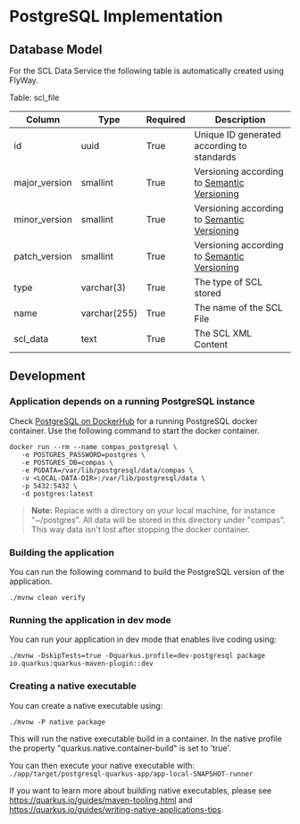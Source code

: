 <!--
SPDX-FileCopyrightText: 2021 Alliander N.V.

SPDX-License-Identifier: Apache-2.0
-->

# PostgreSQL Implementation

## Database Model

For the SCL Data Service the following table is automatically created using FlyWay.

Table: scl_file

| Column            | Type                 | Required  | Description                                                        |
| ----------------- | -------------------- | ----------| ------------------------------------------------------------------ |
| id                | uuid                 | True      | Unique ID generated according to standards                         |
| major_version     | smallint             | True      | Versioning according to [Semantic Versioning](https://semver.org/) |
| minor_version     | smallint             | True      | Versioning according to [Semantic Versioning](https://semver.org/) |
| patch_version     | smallint             | True      | Versioning according to [Semantic Versioning](https://semver.org/) |
| type              | varchar(3)           | True      | The type of SCL stored                                             |
| name              | varchar(255)         | True      | The name of the SCL File                                           |
| scl_data          | text                 | True      | The SCL XML Content                                                |

## Development

### Application depends on a running PostgreSQL instance

Check [PostgreSQL on DockerHub](https://hub.docker.com/_/postgres?tab=description) for a running PostgreSQL docker
container. Use the following command to start the docker container.

```shell
docker run --rm --name compas_postgresql \
   -e POSTGRES_PASSWORD=postgres \
   -e POSTGRES_DB=compas \
   -e PGDATA=/var/lib/postgresql/data/compas \
   -v <LOCAL-DATA-DIR>:/var/lib/postgresql/data \
   -p 5432:5432 \
   -d postgres:latest
```

> **Note:** Replace <LOCAL-DATA-DIR> with a directory on your local machine, for instance "~/postgres".
> All data will be stored in this directory under "compas". This way data isn't lost after stopping the docker container.

### Building the application

You can run the following command to build the PostgreSQL version of the application.

```shell script
./mvnw clean verify
```

### Running the application in dev mode

You can run your application in dev mode that enables live coding using:

```shell script
./mvnw -DskipTests=true -Dquarkus.profile=dev-postgresql package io.quarkus:quarkus-maven-plugin::dev
```

### Creating a native executable

You can create a native executable using:

```shell script
./mvnw -P native package
```

This will run the native executable build in a container. In the native profile the property
"quarkus.native.container-build" is set to 'true'.

You can then execute your native executable with: `./app/target/postgresql-quarkus-app/app-local-SNAPSHOT-runner`

If you want to learn more about building native executables, please see https://quarkus.io/guides/maven-tooling.html
and https://quarkus.io/guides/writing-native-applications-tips.
